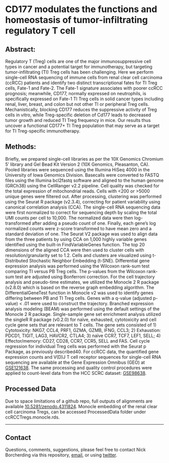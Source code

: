 # CD177 modulates the functions and homeostasis of tumor-infiltrating regulatory T cell

## Abstract: 

Regulatory T (Treg) cells are one of the major immunosuppressive cell types in cancer and a potential target for immunotherapy, 
but targeting tumor-infiltrating (TI) Treg cells has been challenging. Here we perform single-cell RNA sequencing of immune cells 
from renal clear cell carcinoma (ccRCC) patients and identify two distinct transcriptional fates for TI Treg cells, Fate-1 and Fate-2. 
The Fate-1 signature associates with poorer ccRCC prognosis; meanwhile, CD177, normally expressed on neutrophils, is specifically 
expressed on Fate-1 TI Treg cells in solid cancer types including renal, liver, breast, and colon but not other TI or peripheral Treg cells. 
Mechanistically, blocking CD177 reduces the suppressive activity of Treg cells in vitro, while Treg-specific deletion of Cd177 leads to 
decreased tumor growth and reduced TI Treg frequency in mice. Our results thus uncover a functional CD177+ TI Treg population that may serve as 
a target for TI Treg-specific immunotherapy.

## Methods: 

Briefly, we prepared single-cell libraries as per the 10X Genomics Chromium 5ʹ library and Gel Bead Kit Version 2 (10X Genomics, Pleasanton, CA). 
Pooled libraries were sequenced using the Illumina HiSeq 4000 in the University of Iowa Genomics Division. Basecalls were converted to FASTQ 
files using the Illumina bcl2fastq software and aligned to the human genome (GRCh38) using the CellRanger v2.2 pipeline. Cell quality 
was checked for the total expression of mitochondrial reads. Cells with <200 or >5000 unique genes were filtered out. After processing, 
clustering was performed using the Seurat R package (v2.3.4), correcting for patient variability using canonical correlation analysis (CCA). 
The single-cell RNA sequencing data were first normalized to correct for sequencing depth by scaling the total UMI counts per cell to 10,000. 
The normalized data were then log-transformed after adding a pseudo count of one. Finally, each gene’s log normalized counts were z-score transformed 
to have mean zero and a standard deviation of one. The Seurat V2 package was used to align data from the three patients by using CCA on 1,000 
highly variable genes identified using the built-in FindVariableGenes function. The top 20 dimensions of the aligned CCA were then used to 
cluster cells with resolution/granularity set to 1.2. Cells and clusters are visualized using t-Distributed Stochastic Neighbor Embedding (t-SNE). 
Differential gene expression analysis was performed using the Wilcoxon rank-sum test comparing TI versus PB Treg cells. 
The p-values from the Wilcoxon rank-sum test are adjusted using Bonferroni correction. For the cell trajectory analysis 
and pseudo-time estimates, we utilized the Monocle 2 R package (v2.8.0) which is based on the reverse graph embedding algorithm. 
The DifferentialGeneTest function in Monocle v2 was used to identify genes differing between PB and TI Treg cells. 
Genes with a q-value (adjusted p-value) < .01 were used to construct the trajectory. Branched expression analysis modeling (BEAM) 
was performed using the default settings of the Monocle 2 R package. Single-sample gene set enrichment analysis utilized the singleR R 
package (v0.2.0) for naïve, exhausted, cytotoxicity and cell cycle gene sets that are relevant to T cells. 
The gene sets consisted of 1) Cytotoxicity: NKG7, CCL4, PRF1, GZMA, GZMB, IFNG, CCL3;  2) Exhaustion: PDCD1, TIGIT,  LAG3,   HAVCR2, CTLA4; 
3) naïve CCR7, TCF7, LEF1, SELL; 4) Effector/memory: CD27, CD28, CCR7, CCR5, SELL and FAS. 
Cell cycle regression for individual Treg cells was performed with the Seurat p Package, as previously described40. 
For ccRCC data, the quantified gene expression counts and V(D)J T cell receptor sequences for single-cell RNA sequencing are available 
at the Gene Expression Omnibus (GEO) at [GSE121638](https://www.ncbi.nlm.nih.gov/geo/query/acc.cgi?acc=GSE121638). The same processing 
and quality control procedures were applied to count-level data from the HCC SCRC dataset: [GSE98638](https://www.ncbi.nlm.nih.gov/geo/query/acc.cgi?acc=GSE98638).

## Processed Data

Due to space limitations of a github repo, full outputs of alignments are available [10.5281/zenodo.4311824](https://zenodo.org/record/4311825). Monocle embedding of the renal clear cell carcinoma Tregs, can be accessed ProcessedData folder under ccRCCTregs.monocle.rds.

*****
## Contact
Questions, comments, suggestions, please feel free to contact Nick Borcherding via this repository, [email](mailto:ncborch@gmail.com), or using [twitter](https://twitter.com/theHumanBorch). 
